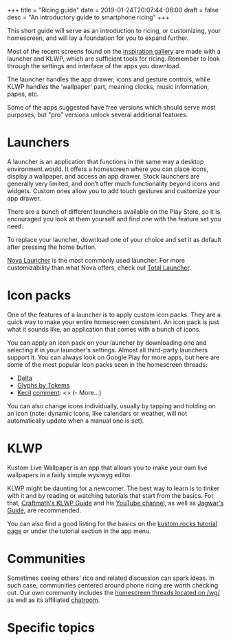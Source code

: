 +++
title = "Ricing guide"
date = 2019-01-24T20:07:44-08:00
draft = false
desc = "An introductory guide to smartphone ricing"
+++

This short guide will serve as an introduction to ricing, or customizing, your homescreen, and will lay a foundation for you to expand further.

Most of the recent screens found on the [inspiration gallery](https://homescreens.org/) are made with a launcher and KLWP, which are sufficient tools for ricing. Remember to look through the settings and interface of the apps you download.

The launcher handles the app drawer, icons and gesture controls, while KLWP handles the ‘wallpaper’ part, meaning clocks, music information, papes, etc.

Some of the apps suggested have free versions which should serve most purposes, but "pro" versions unlock several additional features.

# Launchers
A launcher is an application that functions in the same way a desktop environment would. It offers a homescreen where you can place icons, display a wallpaper, and access an app drawer. Stock launchers are generally very limited, and don’t offer much functionality beyond icons and widgets. Custom ones allow you to add touch gestures and customize your app drawer.

There are a bunch of different launchers available on the Play Store, so it is encouraged you look at them yourself and find one with the feature set you need.

To replace your launcher, download one of your choice and set it as default after pressing the home button.

[Nova Launcher](https://play.google.com/store/apps/details?id=com.teslacoilsw.launcher) is the most commonly used launcher. For more customizability than what Nova offers, check out [Total Launcher](https://play.google.com/store/apps/details?id=com.ss.launcher2).

[comment]: <> (FOSS alternative Lawnchair perhaps)

# Icon packs
One of the features of a launcher is to apply custom icon packs. They are a quick way to make your entire homescreen consistent. An icon pack is just what it sounds like, an application that comes with a bunch of icons.

You can apply an icon pack on your launcher by downloading one and selecting it in your launcher's settings. Almost all third-party launchers support it. You can always look on Google Play for more apps, but here are some of the most popular icon packs seen in the homescreen threads:
  - [Delta](https://play.google.com/store/apps/details?id=website.leifs.delta)
  - [Glyphs by Tokems](https://forum.xda-developers.com/android/themes/icons-pack-glyphs-tokems-t3019186)
  - [Kecil](https://play.google.com/store/apps/details?id=com.kecil.dashboard)
  [comment]: <> (- More...)

You can also change icons individually, usually by tapping and holding on an icon (note: dynamic icons, like calendars or weather, will not automatically update when a manual one is set).

# KLWP
Kustom Live Wallpaper is an app that allows you to make your own live wallpapers in a fairly simple wysiwyg editor.

KLWP might be daunting for a newcomer. The best way to learn is to tinker with it and by reading or watching tutorials that start from the basics. For that, [Craftmath's KLWP Guide](https://www.bcraftmath.com/klwp.html) and his [YouTube channel](https://www.youtube.com/channel/UC3adc3KUUT88oEk11Fg5FFA), as well as [Jagwar's Guide](http://www.jagwar.de/kustom-beginners-guide-part-1-klwp-basics/), are recommended.

You can also find a good listing for the basics on the [kustom.rocks tutorial page](https://help.kustom.rocks/i176-tutorials-list) or under the tutorial section in the app menu.

[comment]: <> (General guidelines: https://gist.github.com/676339784/81d1d2528f779599cef433203be1e9e2)

# Communities

Sometimes seeing others' rice and related discussion can spark ideas. In such case, communities centered around phone ricing are worth checking out. Our own community includes the [homescreen threads located on /wg/](https://4chan.org/wg/homescreen) as well as its affiliated [chatroom](https://homescreens.org/irc/).

# Specific topics

  [comment]: <> (- More on KLWP/KWGT)
  [comment]: <> (- Riceable apps)
  [comment]: <> (- Stuff for rooted phones)
  [comment]: <> (- Icon pack page with thumbnails of them)
